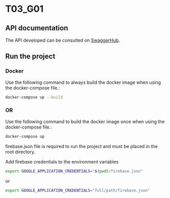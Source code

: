# T03_G01

## API documentation
The API developed can be consulted on [SwaggerHub](https://app.swaggerhub.com/apis-docs/RICARDOPERALTA0000_1/1MEIC03_T1/1.0.0).

## Run the project

### Docker

Use the following command to always build the docker image when using the docker-compose file.:

```bash
docker-compose up --build
```

### OR

Use the following command to build the docker image once when using the docker-compose file.:

```bash
docker-compose up
```

firebase.json file is required to run the project and must be placed in the root directory.



Add firebase credentials to the environment variables
    
```bash
export GOOGLE_APPLICATION_CREDENTIALS="$(pwd)/firebase.json"
```

or 

```bash
export GOOGLE_APPLICATION_CREDENTIALS="full/path/firebase.json"
```


